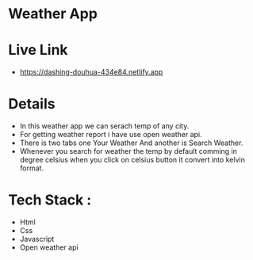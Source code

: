 # Weather App

# Live Link

- https://dashing-douhua-434e84.netlify.app

# Details

- In this weather app we can serach temp of any city.
- For getting weather report i have use open weather api.
- There is two tabs one Your Weather And another is Search Weather.
- Whenever you search for weather the temp by default comming in degree celsius when you click on celsius button it convert into kelvin format.

# Tech Stack :

- Html
- Css
- Javascript
- Open weather api

